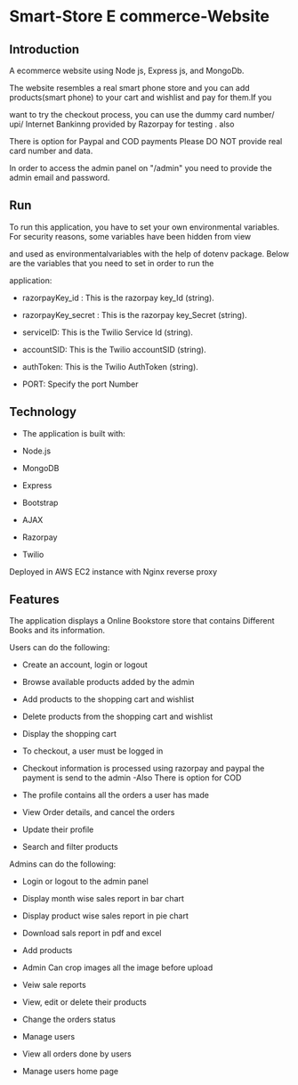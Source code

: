 # Smart-Store E commerce-Website



## Introduction
 
 A ecommerce website using Node js, Express js, and MongoDb.
 
 
The website resembles a real smart phone store and you can add products(smart phone) to your cart and wishlist and pay for them.If you 

want  to try the checkout process, you can use the dummy card number/ upi/ Internet Bankinng provided by Razorpay for testing . also 

There is option for Paypal and COD payments Please DO NOT provide real card number and data.



In order to access the admin panel on "/admin" you need to provide the admin email and password.



## Run


To run this application, you have to set your own environmental variables. For security reasons, some variables have been hidden from view 

and used as environmentalvariables with the help of dotenv package. Below are the variables that you need to set in order to run the

application:

 - razorpayKey_id : This is the razorpay key_Id (string).

 - razorpayKey_secret : This is the razorpay key_Secret (string).

 - serviceID: This is the Twilio Service Id (string).

 - accountSID: This is the Twilio accountSID (string).

 - authToken: This is the Twilio AuthToken (string).

 - PORT: Specify the port Number




## Technology


 - The application is built with:

 - Node.js

 - MongoDB

 - Express

 - Bootstrap

 - AJAX

 - Razorpay

 - Twilio
 
 
 Deployed in AWS EC2 instance with Nginx reverse proxy




## Features


The application displays a Online Bookstore store that contains Different Books and its information.


Users can do the following:



 - Create an account, login or logout

 - Browse available products added by the admin

 - Add products to the shopping cart and wishlist

 - Delete products from the shopping cart and wishlist

 - Display the shopping cart

 - To checkout, a user must be logged in

 - Checkout information is processed using razorpay and paypal the payment is send to the admin -Also There is option for COD

 - The profile contains all the orders a user has made

 - View Order details, and cancel the orders

 - Update their profile

 - Search and filter products




Admins can do the following:



- Login or logout to the admin panel

- Display month wise sales report in bar chart

 - Display product wise sales report in pie chart

 - Download sals report in pdf and excel

 - Add products

 - Admin Can crop images all the image before upload

 - Veiw sale reports

 - View, edit or delete their products

 - Change the orders status

 - Manage users

 - View all orders done by users

 - Manage users home page








